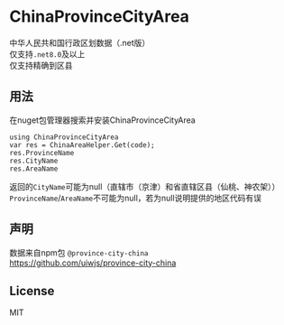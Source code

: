 # ChinaProvinceCityArea
中华人民共和国行政区划数据（.net版）  
仅支持```.net8.0```及以上  
仅支持精确到区县

## 用法
在nuget包管理器搜索并安装ChinaProvinceCityArea
```
using ChinaProvinceCityArea
var res = ChinaAreaHelper.Get(code);
res.ProvinceName
res.CityName
res.AreaName
```
返回的```CityName```可能为null（直辖市（京津）和省直辖区县（仙桃、神农架））  
```ProvinceName```/```AreaName```不可能为null，若为null说明提供的地区代码有误

## 声明
数据来自npm包 ```@province-city-china```  
https://github.com/uiwjs/province-city-china

## License
MIT